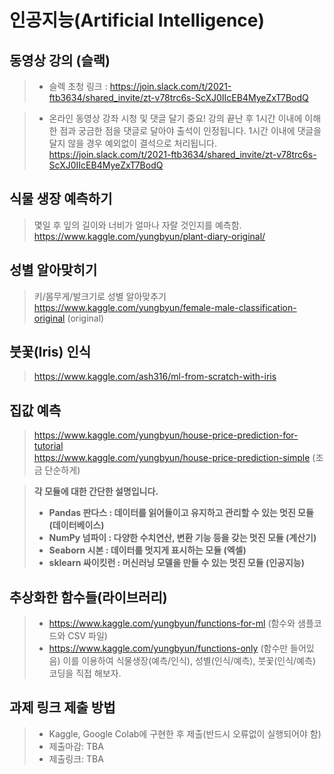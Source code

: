 # 인공지능(Artificial Intelligence)

## 동영상 강의 (슬랙)

> * 슬렉 초청 링크 : https://join.slack.com/t/2021-ftb3634/shared_invite/zt-v78trc6s-ScXJ0IIcEB4MyeZxT7BodQ </br>

> * 온라인 동영상 강좌 시청 및 댓글 달기 중요! 강의 끝난 후 1시간 이내에 이해한 점과 궁금한 점을 댓글로 달아야 출석이 인정됩니다. 1시간 이내에 댓글을 달지 않을 경우 예외없이 결석으로 처리됩니다. https://join.slack.com/t/2021-ftb3634/shared_invite/zt-v78trc6s-ScXJ0IIcEB4MyeZxT7BodQ

## 식물 생장 예측하기
> 몇일 후 잎의 길이와 너비가 얼마나 자랄 것인지를 예측함. <br/>
> https://www.kaggle.com/yungbyun/plant-diary-original/

## 성별 알아맞히기
> 키/몸무게/발크기로 성별 알아맞추기 <br/>
> https://www.kaggle.com/yungbyun/female-male-classification-original (original)

## 붓꽃(Iris) 인식
> https://www.kaggle.com/ash316/ml-from-scratch-with-iris

## 집값 예측
> https://www.kaggle.com/yungbyun/house-price-prediction-for-tutorial <br/>
> https://www.kaggle.com/yungbyun/house-price-prediction-simple (조금 단순하게)

> **각 모듈에 대한 간단한 설명입니다.**
> * **Pandas 판다스 : 데이터를 읽어들이고 유지하고 관리할 수 있는 멋진 모듈 (데이터베이스)**
> * **NumPy 넘파이 : 다양한 수치연산, 변환 기능 등을 갖는 멋진 모듈 (계산기)** 
> * **Seaborn 시본 : 데이터를 멋지게 표시하는 모듈 (엑셀)**
> * **sklearn 싸이킷런 : 머신러닝 모델을 만들 수 있는 멋진 모듈 (인공지능)**

## 추상화한 함수들(라이브러리)
> * https://www.kaggle.com/yungbyun/functions-for-ml (함수와 샘플코드와 CSV 파일)
> * https://www.kaggle.com/yungbyun/functions-only (함수만 들어있음) 이를 이용하여 식물생장(예측/인식), 성별(인식/예측), 붓꽃(인식/예측) 코딩을 직접 해보자. 

## 과제 링크 제출 방법
> * Kaggle, Google Colab에 구현한 후 제출(반드시 오류없이 실행되어야 함)
> * 제출마감: TBA </br>
> * 제출링크: TBA
